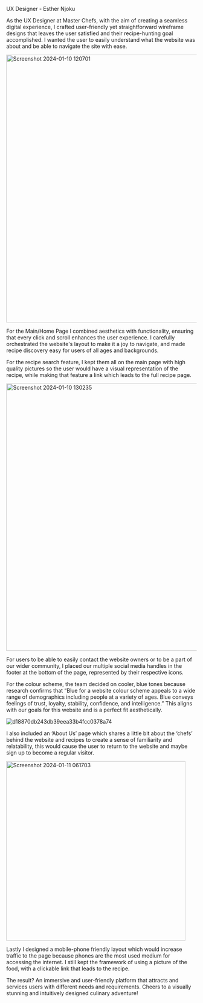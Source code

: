 UX Designer - Esther Njoku

As the UX Designer at Master Chefs, with the aim of creating a seamless digital experience, I crafted user-friendly yet straightforward wireframe designs that leaves the user satisfied and their recipe-hunting goal accomplished. I wanted the user to easily understand what the website was about and be able to navigate the site with ease.

<img width="707" alt="Screenshot 2024-01-10 120701" src="https://github.com/CBainCoding/MasterChefs/assets/152183365/04a245e2-b164-4c9d-9e6a-970815451a35">


For the Main/Home Page I combined aesthetics with functionality, ensuring that every click and scroll enhances the user experience. I carefully orchestrated the website's layout to make it a joy to navigate, and made recipe discovery easy for users of all ages and backgrounds.

For the recipe search feature, I kept them all on the main page with high quality pictures so the user would have a visual representation of the recipe, while making that feature a link which leads to the full recipe page.

<img width="706" alt="Screenshot 2024-01-10 130235" src="https://github.com/CBainCoding/MasterChefs/assets/152183365/8b71aed9-27cb-4db7-99bf-14a4ab08c606">


For users to be able to easily contact the website owners or to be a part of our wider community, I placed our multiple social media handles in the footer at the bottom of the page, represented by their respective icons.


For the colour scheme, the team decided on cooler, blue tones because research confirms that “Blue for a website colour scheme appeals to a wide range of demographics including people at a variety of ages. Blue conveys feelings of trust, loyalty, stability, confidence, and intelligence.” This aligns with our goals for this website and is a perfect fit aesthetically.

![d18870db243db39eea33b4fcc0378a74](https://github.com/CBainCoding/MasterChefs/assets/152183365/1e18dce2-1458-47d7-9ebc-cda69e60d86d)


I also included an ‘About Us’ page which shares a little bit about the ‘chefs’ behind the website and recipes to create a sense of familiarity and relatability, this would cause the user to return to the website and maybe sign up to become a regular visitor.

<img width="474" alt="Screenshot 2024-01-11 061703" src="https://github.com/CBainCoding/MasterChefs/assets/152183365/efe5f6d6-7164-4ed8-9670-381831994994">

Lastly I designed a mobile-phone friendly layout which would increase traffic to the page because phones are the most used medium for accessing the internet. I still kept the framework of using a picture of the food, with a clickable link that leads to the recipe.

The result? An immersive and user-friendly platform that attracts and services users with different needs and requirements. Cheers to a visually stunning and intuitively designed culinary adventure!
